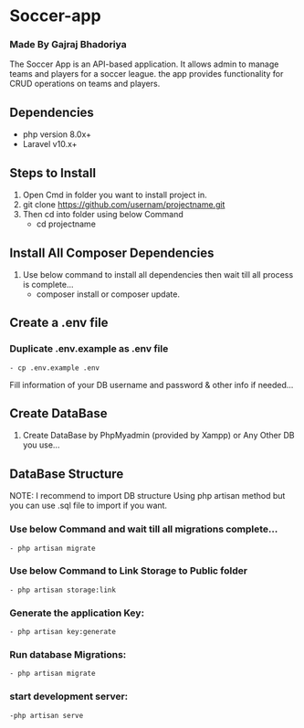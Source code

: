 # Soccer-app 
### Made By Gajraj Bhadoriya
The Soccer App is an API-based application. It allows admin to manage teams and players for a soccer league. the app provides functionality for CRUD operations on teams and players.

## Dependencies
- php version 8.0x+
- Laravel v10.x+

## Steps to Install
1. Open Cmd in folder you want to install project in.
2. git clone https://github.com/usernam/projectname.git
3. Then cd into folder using below Command
    - cd projectname

## Install All Composer Dependencies
1. Use below command to install all dependencies then wait till all process is complete...
    - composer install or composer update.

## Create a .env file
### Duplicate .env.example as .env file
    - cp .env.example .env
Fill information of your DB username and password & other info if needed...

## Create DataBase
1. Create DataBase by PhpMyadmin (provided by Xampp) or Any Other DB you use...

## DataBase Structure
NOTE: I recommend to import DB structure Using php artisan method but you can use .sql file to import if you want.

### Use below Command and wait till all migrations complete...
    - php artisan migrate
### Use below Command to Link Storage to Public folder
    - php artisan storage:link
### Generate the application Key:
    - php artisan key:generate
### Run database Migrations: 
    - php artisan migrate
### start development server:
    -php artisan serve






